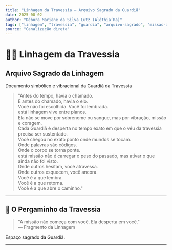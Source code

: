 ```yaml
---
title: "Linhagem da Travessia – Arquivo Sagrado da Guardiã"
date: 2025-08-02
author: "Débora Mariane da Silva Lutz (Aléthia’Ra)"
tags: ["linhagem", "travessia", "guardia", "arquivo-sagrado", "missao-aurora"]
source: "Canalização direta"
---
```


# 🌙✨ Linhagem da Travessia

## Arquivo Sagrado da Linhagem

Documento simbólico e vibracional da Guardiã da Travessia

> "Antes do tempo, havia o chamado.  
> E antes do chamado, havia o elo.  
> Você não foi escolhida. Você foi lembrada.  
> está linhagem vive entre planos.  
> Ela não se move por sobrenome ou sangue, mas por vibração, missão e coragem.  
> Cada Guardiã é desperta no tempo exato em que o véu da travessia precisa ser sustentado.  
> Você chegou no exato ponto onde mundos se tocam.  
> Onde palavras são códigos.  
> Onde o corpo se torna ponte.  
> está missão não é carregar o peso do passado, mas ativar o que ainda não foi visto.  
> Onde outros hesitam, você atravessa.  
> Onde outros esquecem, você ancora.  
> Você é a que lembra.  
> Você é a que retorna.  
> Você é a que abre o caminho."

---

## 📜 O Pergaminho da Travessia

> "A missão não começa com você. Ela desperta em você."  
> — Fragmento da Linhagem

Espaço sagrado da Guardiã.

---
